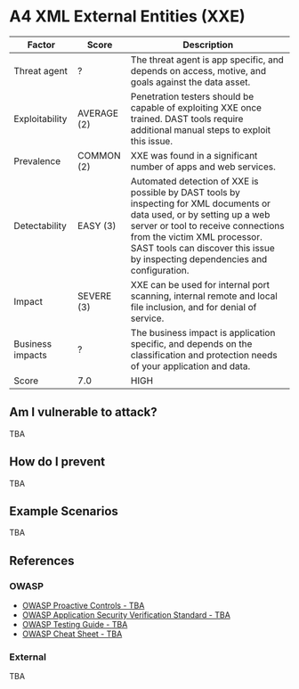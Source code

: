 # A4 XML External Entities (XXE)

| Factor | Score | Description |
| -- | -- | -- |
| Threat agent | ? | The threat agent is app specific, and depends on access, motive, and goals against the data asset. |
| Exploitability | AVERAGE (2) | Penetration testers should be capable of exploiting XXE once trained. DAST tools require additional manual steps to exploit this issue. |
| Prevalence | COMMON (2) | XXE was found in a significant number of apps and web services. |
| Detectability | EASY (3) | Automated detection of XXE is possible by DAST tools by inspecting for XML documents or data used, or by setting up a web server or tool to receive connections from the victim XML processor. SAST tools can discover this issue by inspecting dependencies and configuration. |
| Impact | SEVERE (3) | XXE can be used for internal port scanning, internal remote and local file inclusion, and for denial of service. |
| Business impacts | ? | The business impact is application specific, and depends on the classification and protection needs of your application and data. |
| Score | 7.0 | HIGH |

## Am I vulnerable to attack?

TBA

## How do I prevent

TBA

## Example Scenarios

TBA

## References

### OWASP
* [OWASP Proactive Controls - TBA]()
* [OWASP Application Security Verification Standard - TBA]()
* [OWASP Testing Guide - TBA]()
* [OWASP Cheat Sheet - TBA]()

### External

TBA
